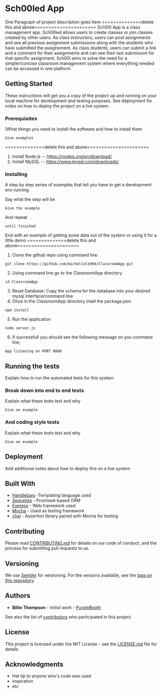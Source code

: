 # Sch00led App
One Paragraph of project description goes here
==============delete this and above======================
Sch00l App is a class management app. Sch00led allows users to create classes or join classes created by other users. As class instructors, users can post assignments and see all previous assignment submissions along with the students who have submitted the assignement. As class students, users can submit a link and a comment for their assignments and can see their last submission for that specific assignment. Sch00l aims to solve the need for a simpler/concise classroom management system where everything needed can be accessed in one platform.

## Getting Started
These instructions will get you a copy of the project up and running on your local machine for development and testing purposes. See deployment for notes on how to deploy the project on a live system.

### Prerequisites
(What things you need to install the software and how to install them
```
Give examples
```
==============delete this and above======================
1. Install Node.js
    -- https://nodejs.org/en/download/
2. Install MySQL 
    -- https://www.mysql.com/downloads/
### Installing

A step by step series of examples that tell you have to get a development env running

Say what the step will be

```
Give the example
```

And repeat

```
until finished
```

End with an example of getting some data out of the system or using it for a little demo
==============delete this and above======================
1. Clone the github repo using command line:
```
git clone https://github.com/michellele994/ClassroomApp.git
``` 
2. Using command line go to the ClassroomApp directory
```
cd ClassroomApp
```
3. Reset Database: Copy the schema for the database into your desired mysql interface/command line
4. Once in the ClassroomApp directory intall the package.json
```
npm install
```
5. Run the application
```
node server.js
```
6. If successfull you should see the following message on you command line, 
```
App listening on PORT 8080
```

## Running the tests

Explain how to run the automated tests for this system

### Break down into end to end tests

Explain what these tests test and why

```
Give an example
```

### And coding style tests

Explain what these tests test and why

```
Give an example
```

## Deployment

Add additional notes about how to deploy this on a live system

## Built With

* [Handlebars](http://handlebarsjs.com/) -Templating language used
* [Sequelize](http://docs.sequelizejs.com/) - Promised-based ORM 
* [Express](http://expressjs.com/) - Web framework used
* [Mocha](https://mochajs.org/) - Used as testing framework
* [chai](http://www.chaijs.com/) - Assertion library paired with Mocha for testing


## Contributing

Please read [CONTRIBUTING.md](https://gist.github.com/PurpleBooth/b24679402957c63ec426) for details on our code of conduct, and the process for submitting pull requests to us.

## Versioning

We use [SemVer](http://semver.org/) for versioning. For the versions available, see the [tags on this repository](https://github.com/your/project/tags). 

## Authors

* **Billie Thompson** - *Initial work* - [PurpleBooth](https://github.com/PurpleBooth)

See also the list of [contributors](https://github.com/your/project/contributors) who participated in this project.

## License

This project is licensed under the MIT License - see the [LICENSE.md](LICENSE.md) file for details

## Acknowledgments

* Hat tip to anyone who's code was used
* Inspiration
* etc